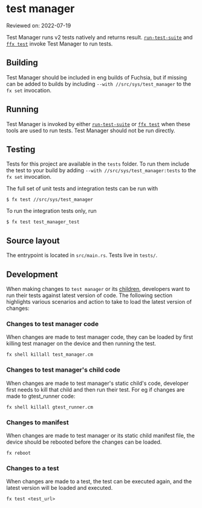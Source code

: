 # test manager

Reviewed on: 2022-07-19

Test Manager runs v2 tests natively and returns result. [`run-test-suite`][rts]
and [`ffx test`][ffx-test] invoke Test Manager to run tests.

## Building

Test Manager should be included in eng builds of Fuchsia, but if missing
can be added to builds by including `--with //src/sys/test_manager` to the
`fx set` invocation.

## Running

Test Manager is invoked by either [`run-test-suite`][rts] or [`ffx test`][ffx-test]
when these tools are used to run tests. Test Manager should not be run directly.

## Testing

Tests for this project are available in the `tests` folder.
To run them include the test to your build by adding
`--with //src/sys/test_manager:tests` to the `fx set` invocation.

The full set of unit tests and integration tests can be run with

```
$ fx test //src/sys/test_manager
```

To run the integration tests only, run

```
$ fx test test_manager_test
```

## Source layout

The entrypoint is located in `src/main.rs`. Tests live in `tests/`.

## Development

When making changes to `test manager` or its [children][test-manager-cml],
developers want to run their tests against latest version of code. The following
section highlights various scenarios and action to take to load the latest
version of changes:

### Changes to test manager code

When changes are made to test manager code, they can be loaded by first killing
test manager on the device and then running the test.

```
fx shell killall test_manager.cm
```

### Changes to test manager's child code

When changes are made to test manager's static child's code, developer first
needs to kill that child and then run their test. For eg if changes are made to
gtest_runner code:

```
fx shell killall gtest_runner.cm
```

### Changes to manifest

When changes are made to test manager or its static child manifest file, the
device should be rebooted before the changes can be loaded.

```
fx reboot
```

### Changes to a test

When changes are made to a test, the test can be executed again, and the latest
version will be loaded and executed.

```
fx test <test_url>
```


[test-manager-cml]: meta/common.shard.cml
[rts]: src/sys/run_test_suite
[ffx-test]: src/developer/ffx/plugins/test
